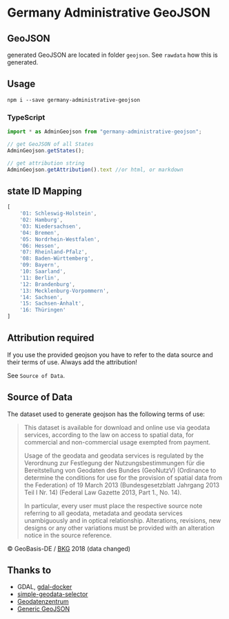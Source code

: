 # Germany Administrative GeoJSON

## GeoJSON

generated GeoJSON are located in folder `geojson`. See `rawdata` how this is generated.

## Usage

    npm i --save germany-administrative-geojson

### TypeScript

```ts
import * as AdminGeojson from "germany-administrative-geojson";

// get GeoJSON of all States
AdminGeojson.getStates();

// get attribution string
AdminGeojson.getAttribution().text //or html, or markdown
```

## state ID Mapping

```js
[
    '01: Schleswig-Holstein',
    '02: Hamburg',
    '03: Niedersachsen',
    '04: Bremen',
    '05: Nordrhein-Westfalen',
    '06: Hessen',
    '07: Rheinland-Pfalz',
    '08: Baden-Württemberg',
    '09: Bayern',
    '10: Saarland',
    '11: Berlin',
    '12: Brandenburg',
    '13: Mecklenburg-Vorpommern',
    '14: Sachsen',
    '15: Sachsen-Anhalt',
    '16: Thüringen'
]
```

## Attribution required

If you use the provided geojson you have to refer to the data source and their terms of use. Always add the attribution!

See `Source of Data`.

## Source of Data

The dataset used to generate geojson has the following terms of use:

> This dataset is available for download and online use via geodata services, according to the law on access to spatial data, for commercial and non-commercial usage exempted from payment.
>
> Usage of the geodata and geodata services is regulated by the Verordnung zur Festlegung der Nutzungsbestimmungen für die Bereitstellung von Geodaten des Bundes (GeoNutzV) (Ordinance to determine the conditions for use for the provision of spatial data from the Federation) of 19 March 2013 (Bundesgesetzblatt Jahrgang 2013 Teil I Nr. 14) (Federal Law Gazette 2013, Part 1., No. 14).
>
> In particular, every user must place the respective source note referring to all geodata, metadata and geodata services unambiguously and in optical relationship. Alterations, revisions, new designs or any other variations must be provided with an alteration notice in the source reference.

© GeoBasis-DE / [BKG](http://www.bkg.bund.de) 2018 (data changed)

## Thanks to

- GDAL, [gdal-docker](https://github.com/geo-data/gdal-docker)
- [simple-geodata-selector](https://github.com/opendatalab-de/simple-geodata-selector)
- [Geodatenzentrum](http://www.geodatenzentrum.de/geodaten/gdz_rahmen.gdz_div?gdz_spr=deu&gdz_akt_zeile=5&gdz_anz_zeile=1&gdz_unt_zeile=14&gdz_user_id=0)
- [Generic GeoJSON](https://github.com/yagajs/generic-geojson)